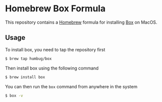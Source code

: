 Homebrew Box Formula
====================

This repository contains a [Homebrew](https://brew.sh) formula for installing [Box](https://github.com/humbug/box) on MacOS.

## Usage

To install box, you need to tap the repository first

```bash
$ brew tap humbug/box
```

Then install box using the following command

```bash
$ brew install box
```

You can then run the `box` command from anywhere in the system

```bash
$ box -v
```

